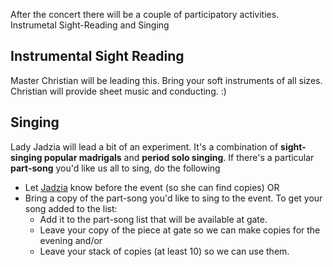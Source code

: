 After the concert there will be a couple of participatory activities. Instrumetal Sight-Reading and Singing  

## Instrumental Sight Reading

Master Christian will be leading this. Bring your soft instruments of all sizes. Christian will provide sheet music and conducting. :)  

## Singing

Lady Jadzia will lead a bit of an experiment. It's a combination of **sight-singing popular madrigals** and **period solo singing**. If there's a particular **part-song** you'd like us all to sing, do the following

*   Let [Jadzia](profile.php?id=2) know before the event (so she can find copies) OR
*   Bring a copy of the part-song you'd like to sing to the event. To get your song added to the list:
    *   Add it to the part-song list that will be available at gate.
    *   Leave your copy of the piece at gate so we can make copies for the evening and/or
    *   Leave your stack of copies (at least 10) so we can use them.
